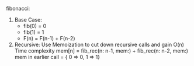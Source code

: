 fibonacci:

1. Base Case:
   - fib(0) = 0
   - fib(1) = 1
   - F(n) = F(n-1) + F(n-2)
2. Recursive:
   Use Memoization to cut down recursive calls and gain O(n) Time complexity
   mem[n] = fib_rec(n: n-1, mem:) + fib_rec(n: n-2, mem:)
   mem in earlier call = { 0 => 0, 1 => 1}
